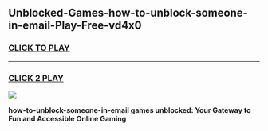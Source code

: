 
## Unblocked-Games-how-to-unblock-someone-in-email-Play-Free-vd4x0
<h3>
<a href="https://premium76.site?title=how-to-unblock-someone-in-email&ref=18A1">CLICK TO PLAY</a></h3>
<hr>

<h3>
<a href="https://premium76.site?title=how-to-unblock-someone-in-email&ref=18A1">CLICK 2 PLAY</a>
  
</h3>

<a href="https://premium76.site?title=how-to-unblock-someone-in-email&ref=18A1"><img src="https://clearcache.store/games.png"></a>


**how-to-unblock-someone-in-email games unblocked: Your Gateway to Fun and Accessible Online Gaming**
